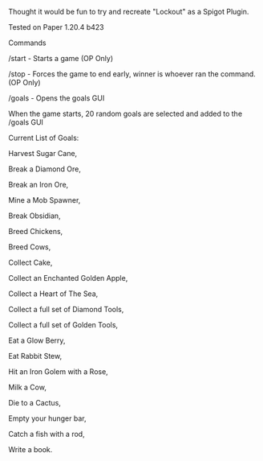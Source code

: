 Thought it would be fun to try and recreate "Lockout" as a Spigot Plugin.

Tested on Paper 1.20.4 b423

Commands

/start - Starts a game (OP Only)

/stop - Forces the game to end early, winner is whoever ran the command. (OP Only)

/goals - Opens the goals GUI

When the game starts, 20 random goals are selected and added to the /goals GUI

Current List of Goals:


Harvest Sugar Cane, 

Break a Diamond Ore, 

Break an Iron Ore, 

Mine a Mob Spawner, 

Break Obsidian, 

Breed Chickens, 

Breed Cows, 

Collect Cake, 

Collect an Enchanted Golden Apple, 

Collect a Heart of The Sea, 

Collect a full set of Diamond Tools, 

Collect a full set of Golden Tools, 

Eat a Glow Berry, 

Eat Rabbit Stew, 

Hit an Iron Golem with a Rose, 

Milk a Cow, 

Die to a Cactus, 

Empty your hunger bar, 

Catch a fish with a rod, 

Write a book.
